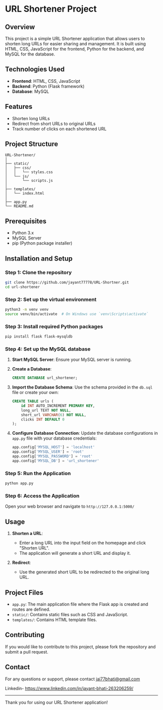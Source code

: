 

# URL Shortener Project

## Overview

This project is a simple URL Shortener application that allows users to shorten long URLs for easier sharing and management. It is built using HTML, CSS, JavaScript for the frontend, Python for the backend, and MySQL for the database.

## Technologies Used

- **Frontend**: HTML, CSS, JavaScript
- **Backend**: Python (Flask framework)
- **Database**: MySQL

## Features

- Shorten long URLs
- Redirect from short URLs to original URLs
- Track number of clicks on each shortened URL

## Project Structure

```
URL-Shortener/
│
├── static/
│   ├── css/
│   │   └── styles.css
│   └── js/
│       └── scripts.js
│
├── templates/
│   └── index.html
│
├── app.py
└── README.md
```

## Prerequisites

- Python 3.x
- MySQL Server
- pip (Python package installer)

## Installation and Setup

### Step 1: Clone the repository

```bash
git clone https://github.com/jayant77778/URL-Shortner.git
cd url-shortener
```

### Step 2: Set up the virtual environment

```bash
python3 -m venv venv
source venv/bin/activate  # On Windows use `venv\Scripts\activate`
```

### Step 3: Install required Python packages

```bash
pip install flask flask-mysqldb
```

### Step 4: Set up the MySQL database

1. **Start MySQL Server**:
   Ensure your MySQL server is running.

2. **Create a Database**:
   ```sql
   CREATE DATABASE url_shortener;
   ```

3. **Import the Database Schema**:
   Use the schema provided in the `db.sql` file or create your own:
   ```sql
   CREATE TABLE urls (
       id INT AUTO_INCREMENT PRIMARY KEY,
       long_url TEXT NOT NULL,
       short_url VARCHAR(6) NOT NULL,
       clicks INT DEFAULT 0
   );
   ```

4. **Configure Database Connection**:
   Update the database configurations in `app.py` file with your database credentials:
   ```python
   app.config['MYSQL_HOST'] = 'localhost'
   app.config['MYSQL_USER'] = 'root'
   app.config['MYSQL_PASSWORD'] = 'root'
   app.config['MYSQL_DB'] = 'url_shortener'
   ```

### Step 5: Run the Application

```bash
python app.py
```

### Step 6: Access the Application

Open your web browser and navigate to `http://127.0.0.1:5000/`

## Usage

1. **Shorten a URL**:
   - Enter a long URL into the input field on the homepage and click "Shorten URL".
   - The application will generate a short URL and display it.

2. **Redirect**:
   - Use the generated short URL to be redirected to the original long URL.

## Project Files

- `app.py`: The main application file where the Flask app is created and routes are defined.
- `static/`: Contains static files such as CSS and JavaScript.
- `templates/`: Contains HTML template files.

## Contributing

If you would like to contribute to this project, please fork the repository and submit a pull request. 



## Contact

For any questions or support, please contact jai77bhati@gmail.com


Linkedin- https://www.linkedin.com/in/jayant-bhati-263206259/

---

Thank you for using our URL Shortener application!
